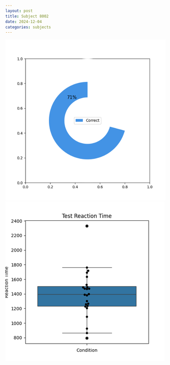 ```yaml
---
layout: post
title: Subject 8002
date: 2024-12-04
categories: subjects
---
```


![](data/8002/run-19/8002_FN_acc_test.png)
![](data/8002/run-19/8002_FN_rt.png)

